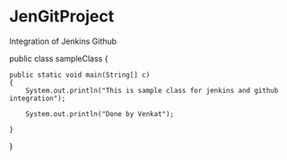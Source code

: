 # JenGitProject
Integration of Jenkins Github 

public class sampleClass {
	
	public static void main(String[] c)
	{
		System.out.println("This is sample class for jenkins and github integration");
		
		System.out.println("Done by Venkat");

	}
}
